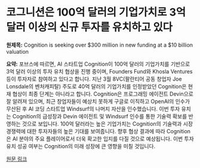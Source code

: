 # 코그니션은 100억 달러의 기업가치로 3억 달러 이상의 신규 투자를 유치하고 있다

**원제목:** Cognition is seeking over $300 million in new funding at a $10 billion valuation

**요약:** 포브스에 따르면, AI 스타트업 Cognition이 100억 달러의 기업가치를 기반으로 3억 달러 이상의 투자 유치 협상을 진행 중이며, Founders Fund와 Khosla Ventures 등이 투자자로 참여하고 있다고 합니다.  지난 3월 8VC(팔란티어 공동 창업자 Joe Lonsdale의 벤처캐피탈) 주도로 40억 달러의 기업가치를 인정받았던 Cognition은 현재 협상이 최종 단계는 아니라고 합니다.  Cognition은 프로그래밍 에이전트 Devin으로 잘 알려져 있으며, 최근 창업자들이 예상치 못하게 구글로 이직하고 OpenAI의 인수가 무산된 후 AI 코딩 스타트업 Windsurf의 나머지 자산을 인수했습니다.  이번 투자 유치는 Cognition의 급성장과 Devin 에이전트 및 Windsurf 인수를 통한 기술력 확보를 반영하는 것으로 보입니다.  100억 달러라는 높은 기업가치는 Cognition의 기술력과 시장 경쟁력에 대한 투자자들의 높은 기대를 보여줍니다.  향후 협상 결과에 따라 Cognition은 AI 분야의 주요 플레이어로서 더욱 확고한 입지를 다질 것으로 예상됩니다.  이번 투자 유치 성공 여부는 Cognition의 미래 성장에 큰 영향을 미칠 것입니다.

[원문 링크](https://the-decoder.com/cognition-is-seeking-over-300-million-in-new-funding-at-a-10-billion-valuation/)
